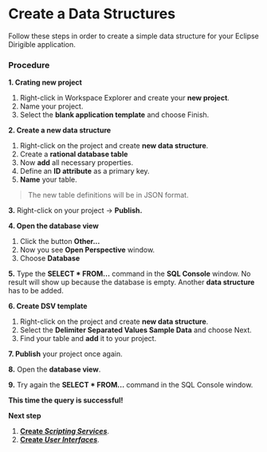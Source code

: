 # **Create a Data Structures**

Follow these steps in order to create a simple data structure for your Eclipse Dirigible application.

### Procedure
**1. Crating new project**
1. Right-click in Workspace Explorer and create your **new project**.
2. Name your project.
3. Select the **blank application template** and choose Finish.

**2. Create a new data structure**
1. Right-click on the project and create **new data structure**.
2. Create a **rational database table**
3. Now **add** all necessary properties.
4. Define an **ID attribute** as a primary key.
5.	**Name** your table.
> The new table definitions will be in JSON format.

**3.** Right-click on your project -> **Publish.**

**4. Open the database view**
1. Click the button **Other...**
2. Now you see **Open Perspective** window.
3. Choose **Database**

**5.**	Type the **SELECT * FROM...** command in the **SQL Console** window. No result will show up because the database is empty. Another **data structure** has to be added.

**6. Create DSV template**
1. Right-click on the project and create **new data structure**.
2. Select the **Delimiter Separated Values Sample Data** and choose Next.
3. Find your table and **add** it to your project.

**7. Publish** your project once again.

**8.** Open the **database view**.

**9.** Try again the **SELECT * FROM...** command in the SQL Console window.

**This time the query is successful!**

**Next step**
1. [**Create _Scripting Services_**](https://github.com/dirigiblelabs/curriculum/tree/master/KalinaGeorgieva/ScriptingServices.md).
2. [**Create _User Interfaces_**](https://github.com/dirigiblelabs/curriculum/tree/master/KalinaGeorgieva/UserInterfaces.md).

